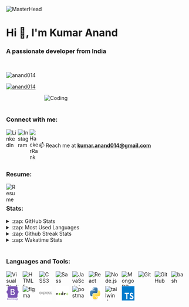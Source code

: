 ![MasterHead](https://visme.co/blog/wp-content/uploads/2019/10/animated-presentation-software-header-wide.gif)

<h1 align="left">Hi 👋, I'm Kumar Anand</h1>
<h3 align="left">A passionate developer from India</h3>

<br>
<p align="left"> <img src="https://komarev.com/ghpvc/?username=anand014&label=Profile%20views&color=0e75b6&style=flat" alt="anand014" /> </p>

<p align="left"> <a href="https://github.com/ryo-ma/github-profile-trophy"><img src="https://github-profile-trophy.vercel.app/?username=anand014&theme=aura" alt="anand014" /></a> </p>

<img align="right" alt="Coding" width="400" src="https://camo.githubusercontent.com/5ddf73ad3a205111cf8c686f687fc216c2946a75005718c8da5b837ad9de78c9/68747470733a2f2f7468756d62732e6766796361742e636f6d2f4576696c4e657874446576696c666973682d736d616c6c2e676966">

<br><br>

<h3 align="left">Connect with me:</h3>

<p align="left">
  <a href="https://www.linkedin.com/in/kumar-anand-97043a178/" target="_blank">
    <img align="left" width="32" alt="LinkedIn" src="https://img.icons8.com/fluency/48/000000/linkedin.png" />
  </a>
    
  <a href="https://www.instagram.com/anand_jhaa/" target="_blank">
    <img align="left" width="32" alt="Instagram" src="https://img.icons8.com/color/48/000000/instagram-new--v1.png" />
  </a>
  
  <a href="https://www.hackerrank.com/kumar_anand014" target="_blank">
    <img align="left" width="25" alt="HackerRank" src="https://img.icons8.com/external-tal-revivo-color-tal-revivo/24/000000/external-hackerrank-is-a-technology-company-that-focuses-on-competitive-programming-logo-color-tal-revivo.png" />
  </a>
</p>

<br><br>
📫 Reach me at **kumar.anand014@gmail.com**

<br>

<h3 align="left">Resume:</h3>
<a align="left" href="https://github.com/Anand014/Documents/blob/main/Resume%20Kumar%20Anand.pdf" target="_blank">
  <img align="left" width="32" alt="Resume" src="https://img.icons8.com/fluency/48/000000/resume.png" />
</a>

<br><br>

### Stats:

<details>
  <summary>:zap: GitHub Stats</summary>
  <br>
  <img alt="GitHub Stats" src="https://github-readme-stats.vercel.app/api?username=anand014&include_all_commits=true&count_private=true&show_icons=true&theme=aura" />
</details>

<details>
  <summary>:zap: Most Used Languages</summary>
  <br>
  <img alt="Most Used Languages" src="https://github-readme-stats.vercel.app/api/top-langs/?username=anand014&langs_count=10&theme=aura&layout=compact" />
  <br>
  <i>NOTE: It's just a GitHub metric to determine which languages have the most code on GitHub.</i>
</details>

<details>
  <summary>:zap: Github Streak Stats</summary>
  <br>
  <img alt="Github Streak" src="https://github-readme-streak-stats.herokuapp.com/?user=anand014&theme=aura" />
</details>

<details>
  <summary>:zap: Wakatime Stats</summary>
  <br>
  <img alt="Wakatime Stats" src="https://github-readme-stats.vercel.app/api/wakatime/?username=anand014&langs_count=10&theme=aura&layout=compact" />
</details>

<br>

### Languages and Tools:

<p>
  <img align="left" height="40px" width="35px" style="padding-right:10px;" alt="Visual Studio Code"  src="https://cdn.jsdelivr.net/gh/devicons/devicon/icons/vscode/vscode-original.svg" />
  <img align="left" height="40px" width="35px" style="padding-right:10px;" alt="HTML5"  src="https://cdn.jsdelivr.net/gh/devicons/devicon/icons/html5/html5-original.svg" />
  <img align="left" height="40px" width="35px" style="padding-right:10px;" alt="CSS3"  src="https://cdn.jsdelivr.net/gh/devicons/devicon/icons/css3/css3-original.svg" />
  <img align="left" height="40px" width="35px" style="padding-right:10px;" alt="Sass"  src="https://cdn.jsdelivr.net/gh/devicons/devicon/icons/sass/sass-original.svg" />
  <img align="left" height="40px" width="35px" style="padding-right:10px;" alt="JavaScript"  src="https://cdn.jsdelivr.net/gh/devicons/devicon/icons/javascript/javascript-original.svg" />
  <img align="left" height="40px" width="35px" style="padding-right:10px;" alt="React"  src="https://cdn.jsdelivr.net/gh/devicons/devicon/icons/react/react-original.svg" />
  <img align="left" height="40px" width="35px" style="padding-right:10px;" alt="Node.js"  src="https://cdn.jsdelivr.net/gh/devicons/devicon/icons/nodejs/nodejs-original.svg" />
  <img align="left" height="40px" width="35px" style="padding-right:10px;" alt="MongoDB"  src="https://cdn.jsdelivr.net/gh/devicons/devicon/icons/mongodb/mongodb-original.svg" />
  <img align="left" height="40px" width="35px" style="padding-right:10px;" alt="Git"  src="https://cdn.jsdelivr.net/gh/devicons/devicon/icons/git/git-original.svg" />
  <img align="left" height="40px" width="35px" style="padding-right:10px;" alt="GitHub" src="https://img.icons8.com/ios-glyphs/30/000000/github.png" />
  <img align="left" height="40px" width="35px" style="padding-right:10px;" alt="bash" src="https://www.vectorlogo.zone/logos/gnu_bash/gnu_bash-icon.svg" /> 
  <img align="left" height="40px" width="35px" style="padding-right:10px;" alt="bootstrap" src="https://raw.githubusercontent.com/devicons/devicon/master/icons/bootstrap/bootstrap-plain-wordmark.svg" />
    <img align="left" height="40px" width="35px" style="padding-right:10px;" alt="figma" src="https://www.vectorlogo.zone/logos/figma/figma-icon.svg" /> 
  <img align="left" height="40px" width="35px" style="padding-right:10px;" alt="express" src="https://raw.githubusercontent.com/devicons/devicon/master/icons/express/express-original-wordmark.svg" /> 
  <img align="left" height="40px" width="35px" style="padding-right:10px;" alt="nodejs" src="https://raw.githubusercontent.com/devicons/devicon/master/icons/nodejs/nodejs-original-wordmark.svg" />
  <img align="left" height="40px" width="35px" style="padding-right:10px;" alt="postman" src="https://www.vectorlogo.zone/logos/getpostman/getpostman-icon.svg" /> 
  <img align="left" height="40px" width="35px" style="padding-right:10px;" alt="python" src="https://raw.githubusercontent.com/devicons/devicon/master/icons/python/python-original.svg" /> 
  <img align="left" height="40px" width="35px" style="padding-right:10px;" alt="tailwindcss" src="https://www.vectorlogo.zone/logos/tailwindcss/tailwindcss-icon.svg" />
  <img align="left" height="40px" width="35px" style="padding-right:10px;" alt="typescript" src="https://raw.githubusercontent.com/devicons/devicon/master/icons/typescript/typescript-original.svg" />
</p>

<br><br>
